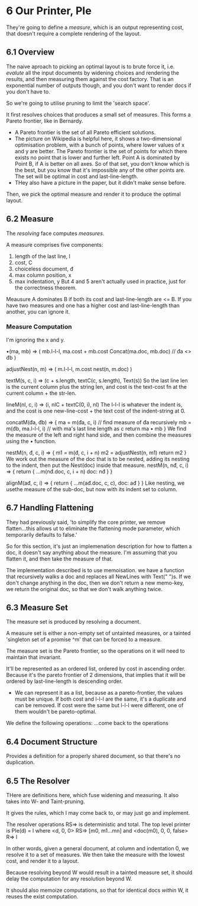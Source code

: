 # 6 Our Printer, PIe

They're going to define a _measure_, which is an output representing cost, that doesn't require a complete rendering of the layout. 

## 6.1 Overview
The naive aproach to picking an optimal layout is to brute force it, i.e. _evalute_ all the input documents by widening choices and rendering the results, and then measuring them against the cost factory. That is an exponential number of outputs though, and you don't want to render docs if you don't have to.

So we're going to utilise pruning to limit the 'search space'. 

It first resolves choices that produces a small set of measures. This forms a Pareto frontier, like in Bernardy. 
- A Pareto frontier is the set of all Pareto efficient solutions.
- The picture on Wikipedia is helpful here, it shows a two-dimensional optimisation problem, with a bunch of points, where lower values of x and y are better. The Pareto frontier is the set of points for which there exists no point that is lower and further left. Point A is dominated by Point B, if A is better on all axes. So of that set, you don't know which is the best, but you know that it's impossible any of the other points are.
The set will be optimal in cost and last-line-length. 
- THey also have a picture in the paper, but it didn't make sense before.

Then, we pick the optimal measure and render it to produce the optimal layout.

## 6.2 Measure
The _resolving_ face computes _measures_.

A measure comprises five components:
1. length of the last line, l
2. cost, C
3. choiceless document, đ
4. max column position, x
5. max indentation, y
But 4 and 5 aren't actually used in practice, just for the correctness theorem.

Meausure A dominates B if both its cost and last-line-length are <= B. If you have two measures and one has a higher cost and last-line-length than another, you can ignore it.

### Measure Computation
I'm ignoring the x and y.

•(ma, mb) => (
  mb.l-l-l, 
  ma.cost + mb.cost
  Concat(ma.doc, mb.doc) // đa <> đb
)

adjustNest(n, m) => (
  m.l-l-l,
  m.cost
  nest(n, m.doc)
)

textM(s, c, i) => (c + s.length, textC(c, s.length), Text(s))
So the last line len is the current column plus the string len, and cost is the text-cost fn at the current column + the str-len. 

lineM(nl, c, i) => (i, nlC + textC(0, i), nl)
The l-l-l is whatever the indent is, and the cost is one new-line-cost + the text cost of the indent-string at 0.

concatM(đa, đb) => {
  ma = m(đa, c, i) // find measure of đa recursively
  mb = m(đb, ma.l-l-l, i) // with ma's last line length as c
  return ma • mb
}
We find the measure of the left and right hand side, and then combine the measures using the • function. 

nestM(n, đ, c, i) => {
  m1 = m(đ, c, i + n)
  m2 = adjustNest(n, m1)
  return m2
}
We work out the measure of the doc that is to be nested, adding its nesting to the indent, then put the Nest(doc) inside that measure.
nestM(n, nđ, c, i) => {
  return {
    ...m(nđ.doc, c, i + n)
    doc: nđ
  }
}

alignM(ađ, c, i) => {
  return {
    ...m(ađ.doc, c, c),
    doc: ađ
  }
}
Like nesting, we usethe measure of the sub-doc, but now with its indent set to column.

## 6.7 Handling Flattening
They had previously said, 'to simplify the core printer, we remove flatten...this allows ut to eliminate the flattening mode parameter, which temporarily defaults to false.'

So for this section, it's just an implemenation description for how to flatten a doc, it doesn't say anything about the measure. I'm assuming that you flatten it, and then take the measure of that. 

The implementation described is to use memoisation. we have a function that recursively walks a doc and replaces all NewLines with Text(" ")s. If we don't change anything in the doc, then we don't return a new memo-key, we return the original doc, so that we don't walk anything twice. 

## 6.3 Measure Set
The measure set is produced by resolving a document. 

A measure set is either a non-empty set of untainted measures, or a tainted 'singleton set of a promise ^m' that can be forced to a measure. 

The measure set is the Pareto frontier, so the operations on it will need to maintain that invariant.

It'll be represented as an ordered list, ordered by cost in ascending order. Because it's the pareto frontier of 2 dimensions, that implies that it will be ordered by last-line-length is descending order. 
- We can represent it as a list, because as a pareto-frontier, the values must be unique. If both cost and l-l-l are the same, it's a duplicate and can be removed. If cost were the same but l-l-l were different, one of them wouldn't be pareto-optimal.

We define the following operations:
...come back to the operations

## 6.4 Document Structure

Provides a definition for a properly shared document, so that there's no duplication.

## 6.5 The Resolver
THere are definitions here, which fuse widening and measuring. It also takes into W- and Taint-pruning. 

It gives the rules, which I may come back to, or may just go and implement.

The resolver operations RS=> is deterministic and total. The top level printer is 
PIe(d) = l
where 
<d, 0, 0> RS=> [m0, m1...mn] and <doc(m0), 0, 0, false> R=> l

In other words, given a general document, at column and indentation 0, we resolve it to a set of measures. We then take the measure with the lowest cost, and render it to a layout. 

Because resolving beyond W would result in a tainted measure set, it should delay the computation for any resolution beyond W. 

It should also memoize computations, so that for identical docs _within_ W, it reuses the exist computation.
